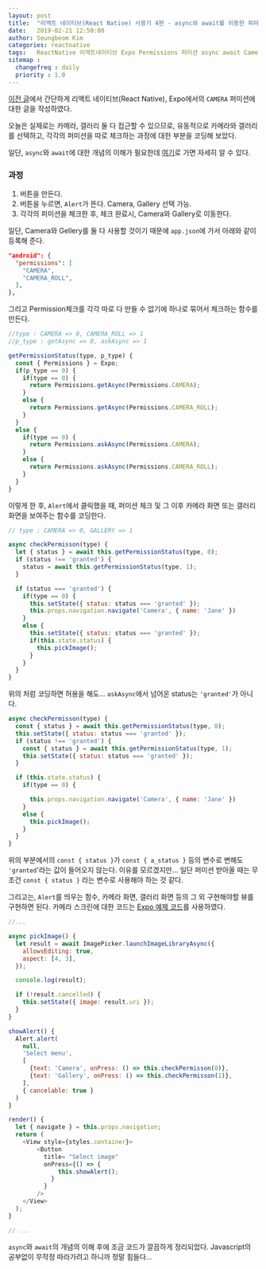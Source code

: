```yaml
---
layout: post
title:  "리액트 네이티브(React Native) 사용기 4편 - async와 await를 이용한 퍼미션 체크와 카메라, 갤러리 사용"
date:   2019-02-21 12:50:00
author: Seungbeom Kim
categories: reactnative
tags:	ReactNative 리액트네이티브 Expo Permissions 퍼미션 async await Camera 카메라 Gallery 갤러리
sitemap :
  changefreq : daily
  priority : 1.0
---
```


[이전 글](https://myksb1223.github.io/reactnative/2019/02/19/React-Native-03.html)에서 간단하게 리액트 네이티브(React Native), Expo에서의 `CAMERA` 퍼미션에 대한 글을 작성하였다.

오늘은 실제로는 카메라, 갤러리 둘 다 접근할 수 있으므로, 유동적으로 카메라와 갤러리를 선택하고, 각각의 퍼미션을 따로 체크하는 과정에 대한 부분을 코딩해 보았다.

일단, `async`와 `await`에 대한 개념의 이해가 필요한데 [여기](https://engineering.huiseoul.com/%EC%9E%90%EB%B0%94%EC%8A%A4%ED%81%AC%EB%A6%BD%ED%8A%B8%EB%8A%94-%EC%96%B4%EB%96%BB%EA%B2%8C-%EC%9E%91%EB%8F%99%ED%95%98%EB%8A%94%EA%B0%80-%EC%9D%B4%EB%B2%A4%ED%8A%B8-%EB%A3%A8%ED%94%84%EC%99%80-%EB%B9%84%EB%8F%99%EA%B8%B0-%ED%94%84%EB%A1%9C%EA%B7%B8%EB%9E%98%EB%B0%8D%EC%9D%98-%EB%B6%80%EC%83%81-async-await%EC%9D%84-%EC%9D%B4%EC%9A%A9%ED%95%9C-%EC%BD%94%EB%94%A9-%ED%8C%81-%EB%8B%A4%EC%84%AF-%EA%B0%80%EC%A7%80-df65ffb4e7e)로 가면 자세히 알 수 있다.

### 과정
1. 버튼을 만든다.
2. 버튼을 누르면, `Alert`가 뜬다. Camera, Gallery 선택 가능.
3. 각각의 퍼미션을 체크한 후, 체크 완료시, Camera와 Gallery로 이동한다.

일단, Camera와 Gellery를 둘 다 사용할 것이기 때문에 `app.json`에 가서 아래와 같이 등록해 준다.

```JSON
"android": {
  "permissions": [
    "CAMERA",
    "CAMERA_ROLL",
  ],
},
```

그리고 Permission체크를 각각 따로 다 만들 수 없기에 하나로 묶어서 체크하는 함수를 만든다.

```Javascript
//type : CAMERA => 0, CAMERA_ROLL => 1
//p_type : getAsync => 0, askAsync => 1

getPermissionStatus(type, p_type) {
  const { Permissions } = Expo;
  if(p_type == 0) {
    if(type == 0) {
      return Permissions.getAsync(Permissions.CAMERA);
    }
    else {
      return Permissions.getAsync(Permissions.CAMERA_ROLL);
    }
  }
  else {
    if(type == 0) {
      return Permissions.askAsync(Permissions.CAMERA);
    }
    else {
      return Permissions.askAsync(Permissions.CAMERA_ROLL);
    }
  }
}
```

이렇게 한 후, `Alert`에서 클릭했을 때, 퍼미션 체크 및 그 이후 카메라 화면 또는 갤러리 화면을 보여주는 함수를 코딩한다.

```Javascript
// type : CAMERA => 0, GALLERY => 1

async checkPermisson(type) {
  let { status } = await this.getPermissionStatus(type, 0);
  if (status !== 'granted') {
    status = await this.getPermissionStatus(type, 1);
  }

  if (status === 'granted') {
    if(type == 0) {
      this.setState({ status: status === 'granted' });
      this.props.navigation.navigate('Camera', { name: 'Jane' })
    }
    else {
      this.setState({ status: status === 'granted' });
      if(this.state.status) {
        this.pickImage();
      }
    }
  }
}
```

위의 처럼 코딩하면 허용을 해도... `askAsync`에서 넘어온 status는 `'granted'`가 아니다.

```Javascript
async checkPermisson(type) {
  const { status } = await this.getPermissionStatus(type, 0);
  this.setState({ status: status === 'granted' });
  if (status !== 'granted') {
    const { status } = await this.getPermissionStatus(type, 1);
    this.setState({ status: status === 'granted' });
  }

  if (this.state.status) {
    if(type == 0) {

      this.props.navigation.navigate('Camera', { name: 'Jane' })
    }
    else {
      this.pickImage();
    }
  }
}
```

위의 부분에서의 `const { status }`가 `const { a_status }` 등의 변수로 변해도 `'granted`'라는 값이 들어오지 않는다. 이유를 모르겠지만... 일단 퍼미션 받아올 때는 무조건 `const { status }` 라는 변수로 사용해야 하는 것 같다.

그리고는, `Alert`를 띄우는 함수, 카메라 화면, 갤러리 화면 등의 그 외 구현해야할 뷰를 구현하면 된다. 카메라 스크린에 대한 코드는 [Expo 예제 코드](https://docs.expo.io/versions/latest/sdk/camera/)를 사용하였다.

```Javascript
//...

async pickImage() {
  let result = await ImagePicker.launchImageLibraryAsync({
    allowsEditing: true,
    aspect: [4, 3],
  });

  console.log(result);

  if (!result.cancelled) {
    this.setState({ image: result.uri });
  }
}

showAlert() {
  Alert.alert(
    null,
    'Select menu',
    [
      {text: 'Camera', onPress: () => this.checkPermisson(0)},
      {text: 'Gallery', onPress: () => this.checkPermisson(1)},
    ],
    { cancelable: true }
  )
}

render() {
  let { navigate } = this.props.navigation;
  return (
    <View style={styles.container}>
        <Button
          title= "Select image"
          onPress={() => {
              this.showAlert();
            }
          }
        />
    </View>
  );
}

// ...
```

`async`와 `await`의 개념의 이해 후에 조금 코드가 깔끔하게 정리되었다. Javascript의 공부없이 무작정 따라가려고 하니까 정말 힘들다...
